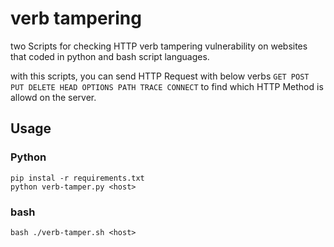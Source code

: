 # verb tampering
two Scripts for checking  HTTP verb tampering vulnerability on websites
that coded in python and bash script languages.

with this scripts, you can send HTTP Request with below verbs
      ```GET POST PUT DELETE HEAD OPTIONS PATH TRACE CONNECT```
to find which HTTP Method is allowd on the server.

## Usage

### Python
``` 
pip instal -r requirements.txt
python verb-tamper.py <host>
```
### bash

```
bash ./verb-tamper.sh <host>

```
